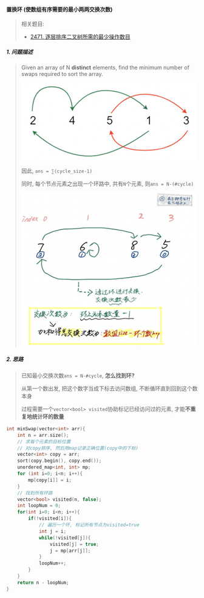 #### 置换环 (使数组有序需要的最小两两交换次数)

> 相关题目: 
> - [2471. 逐层排序二叉树所需的最少操作数目](/workspace/2471.%20%E9%80%90%E5%B1%82%E6%8E%92%E5%BA%8F%E4%BA%8C%E5%8F%89%E6%A0%91%E6%89%80%E9%9C%80%E7%9A%84%E6%9C%80%E5%B0%91%E6%93%8D%E4%BD%9C%E6%95%B0%E7%9B%AE.cpp)

##### 1. 问题描述
> Given an array of N **distinct** elements, find the minimum number of swaps required to sort the array.
>
> ![置换环](/appendix/%E7%BD%AE%E6%8D%A2%E7%8E%AF-1.png)
> 
> 因此, `ans = ∑(cycle_size-1)`
>
> 同时, 每个节点元素之出现一个环路中, 共有`N`个元素, 则`ans = N-(#cycle)`
> 
> ![置换环-cn](/appendix/%E7%BD%AE%E6%8D%A2%E7%8E%AF.png)


##### 2. 思路
> 已知最小交换次数`ans = N-#cycle`, **怎么找到环?**
> 
> 从第一个数出发, 把这个数字当成下标去访问数组, 不断循环直到回到这个数本身
>
> 过程需要一个`vector<bool> visited`协助标记已经访问过的元素, 才能**不重复地统计环的数量**

```CPP
int minSwap(vector<int> arr){
    int n = arr.size();
    // 求每个元素的目标位置
    // 对copy排序, 然后用map记录正确位置(copy中的下标)
    vector<int> copy = arr;
    sort(copy.begin(), copy.end());
    unordered_map<int, int> mp;
    for (int i=0; i<n; i++){
        mp[copy[i]] = i;
    }
    // 找到所有环路
    vector<bool> visited(n, false);
    int loopNum = 0;
    for(int i=0; i<n; i++){
        if(!visited[i]){
            // 遍历一个环, 标记所有节点为visited=true
            int j = i;
            while(!visited[j]){
                visited[j] = true;
                j = mp[arr[j]];
            }
            loopNum++;
        }
    }
    return n - loopNum;
}
```